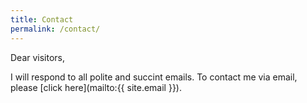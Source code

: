 ```yaml
---
title: Contact
permalink: /contact/
---
```


Dear visitors,

I will respond to all polite and succint emails. To contact me via email, please [click here](mailto:{{ site.email }}).
